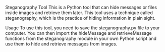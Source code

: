 Steganography Tool
This is a Python tool that can hide messages or files inside images and retrieve them later. This tool uses a technique called steganography, which is the practice of hiding information in plain sight.

Usage
To use this tool, you need to save the steganography.py file to your computer. You can then import the hideMessage and retrieveMessage functions from the steganography module in your own Python script and use them to hide and retrieve messages from images.

